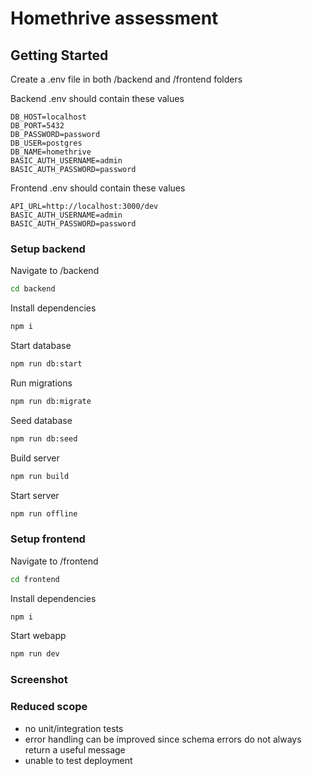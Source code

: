 # Homethrive assessment

## Getting Started

Create a .env file in both /backend and /frontend folders

Backend .env should contain these values

```
DB_HOST=localhost
DB_PORT=5432
DB_PASSWORD=password
DB_USER=postgres
DB_NAME=homethrive
BASIC_AUTH_USERNAME=admin
BASIC_AUTH_PASSWORD=password
```

Frontend .env should contain these values

```
API_URL=http://localhost:3000/dev
BASIC_AUTH_USERNAME=admin
BASIC_AUTH_PASSWORD=password

```

### Setup backend

Navigate to /backend

```bash
cd backend
```

Install dependencies

```bash
npm i
```

Start database

```bash
npm run db:start
```

Run migrations

```bash
npm run db:migrate
```

Seed database

```bash
npm run db:seed
```

Build server

```bash
npm run build
```

Start server

```bash
npm run offline
```

### Setup frontend

Navigate to /frontend

```bash
cd frontend
```

Install dependencies

```bash
npm i
```

Start webapp

```bash
npm run dev
```

### Screenshot

### Reduced scope

- no unit/integration tests
- error handling can be improved since schema errors do not always return a useful message
- unable to test deployment
